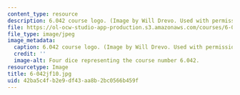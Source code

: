 ```yaml
---
content_type: resource
description: 6.042 course logo. (Image by Will Drevo. Used with permission.)
file: https://ol-ocw-studio-app-production.s3.amazonaws.com/courses/6-042j-mathematics-for-computer-science-fall-2010/42ba5c4fb2e9df43aa8b2bc0566b459f_6-042jf10.jpg
file_type: image/jpeg
image_metadata:
  caption: 6.042 course logo. (Image by Will Drevo. Used with permission.)
  credit: ''
  image-alt: Four dice representing the course number 6.042.
resourcetype: Image
title: 6-042jf10.jpg
uid: 42ba5c4f-b2e9-df43-aa8b-2bc0566b459f
---
```

